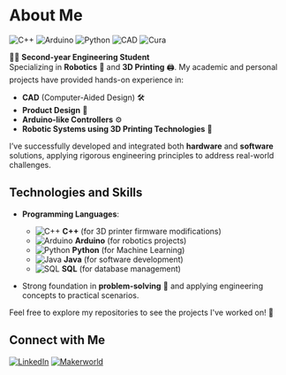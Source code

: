 # About Me

![C++](https://img.icons8.com/color/48/000000/c-plus-plus-logo.png) ![Arduino](https://img.icons8.com/color/48/000000/arduino.png) ![Python](https://img.icons8.com/color/48/000000/python.png) ![CAD](https://img.icons8.com/color/48/000000/autodesk-autocad.png) ![Cura](https://img.icons8.com/nolan/56/ultimaker-cura.png)

👨‍🎓 **Second-year Engineering Student**  
Specializing in **Robotics** 🤖 and **3D Printing** 🖨. My academic and personal projects have provided hands-on experience in:

- **CAD** (Computer-Aided Design) 🛠️  
- **Product Design** 📐  
- **Arduino-like Controllers** ⚙️  
- **Robotic Systems using 3D Printing Technologies** 🦾

I’ve successfully developed and integrated both **hardware** and **software** solutions, applying rigorous engineering principles to address real-world challenges.

## Technologies and Skills

- **Programming Languages**:  
  - ![C++](https://img.icons8.com/color/48/000000/c-plus-plus-logo.png) **C++** (for 3D printer firmware modifications)  
  - ![Arduino](https://img.icons8.com/color/48/000000/arduino.png) **Arduino** (for robotics projects)  
  - ![Python](https://img.icons8.com/color/48/000000/python.png) **Python** (for Machine Learning)
  - ![Java](https://img.icons8.com/color/48/java-coffee-cup-logo--v1.png) **Java** (for software development)  
  - ![SQL](https://img.icons8.com/color/48/my-sql.png) **SQL** (for database management)

- Strong foundation in **problem-solving** 🧠 and applying engineering concepts to practical scenarios.

Feel free to explore my repositories to see the projects I've worked on! 🚀

## Connect with Me

[![LinkedIn](https://img.icons8.com/fluency/120/linkedin.png)](https://www.linkedin.com/in/tigran-og-27051b30b/?originalSubdomain=es) [![Makerworld](https://media.printables.com/media/prints/754259/images/5885287_be47d97c-1aee-45e2-9f54-09a06093081a_b35039bb-5086-43b5-8b8d-4dde65caf490/thumbs/inside/160x120/webp/bambulablogo.webp)](makerworld.com/es/@TheTg)


<!--
**Thetigri/Thetigri** is a ✨ _special_ ✨ repository because its `README.md` (this file) appears on your GitHub profile.

Here are some ideas to get you started:

- 🔭 I’m currently working on ...
- 🌱 I’m currently learning ...
- 👯 I’m looking to collaborate on ...
- 🤔 I’m looking for help with ...
- 💬 Ask me about ...
- 📫 How to reach me: ...
- 😄 Pronouns: ...
- ⚡ Fun fact: ...
-->
